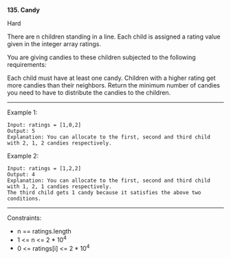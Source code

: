 **135. Candy**

Hard

There are n children standing in a line. Each child is assigned a rating value given in the integer array ratings.

You are giving candies to these children subjected to the following requirements:

Each child must have at least one candy.
Children with a higher rating get more candies than their neighbors.
Return the minimum number of candies you need to have to distribute the candies to the children.

*** 

Example 1:
```
Input: ratings = [1,0,2]
Output: 5
Explanation: You can allocate to the first, second and third child with 2, 1, 2 candies respectively.
```
Example 2:
```
Input: ratings = [1,2,2]
Output: 4
Explanation: You can allocate to the first, second and third child with 1, 2, 1 candies respectively.
The third child gets 1 candy because it satisfies the above two conditions.
``` 
***
Constraints:

- n == ratings.length
- 1 <= n <= 2 * 10<sup>4</sup>
- 0 <= ratings[i] <= 2 * 10<sup>4</sup>